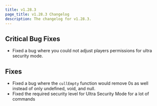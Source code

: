 ```yaml
---
title: v1.28.3
page_title: v1.28.3 Changelog
description: The changelog for v1.28.3.
---
```


## Critical Bug Fixes

-   Fixed a bug where you could not adjust players permissions for ultra security mode.

## Fixes

-   Fixed a bug where the `cullEmpty` function would remove 0s as well instead of only undefined, void, and null.
-   Fixed the required security level for Ultra Security Mode for a lot of commands
